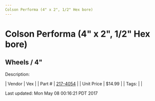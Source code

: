 ```yaml
---
Colson Performa (4" x 2", 1/2" Hex bore)
---
```

# Colson Performa (4" x 2", 1/2" Hex bore)
## Wheels / 4"
Description: 	 

| Vendor | Vex | 
| Part # | [217-4054](http://www.vexrobotics.com/vexpro/motion/wheels-and-hubs/colsonperforma.html) | 
| Unit Price | $14.99 | 
| Tags: |  | 

Last updated: Mon May 08 00:16:21 PDT 2017